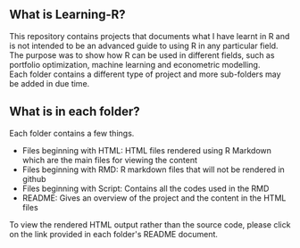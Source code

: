 ## What is Learning-R?
This repository contains projects that documents what I have learnt in R and is not intended to be an advanced guide to using R in any particular field.  
The purpose was to show how R can be used in different fields, such as portfolio optimization, machine learning and econometric modelling.  
Each folder contains a different type of project and more sub-folders may be added in due time.  

## What is in each folder?
Each folder contains a few things.  
- Files beginning with HTML: HTML files rendered using R Markdown which are the main files for viewing the content
- Files beginning with RMD: R markdown files that will not be rendered in github
- Files beginning with Script: Contains all the codes used in the RMD
- README: Gives an overview of the project and the content in the HTML files

To view the rendered HTML output rather than the source code, please click on the link provided in each folder's README document.
